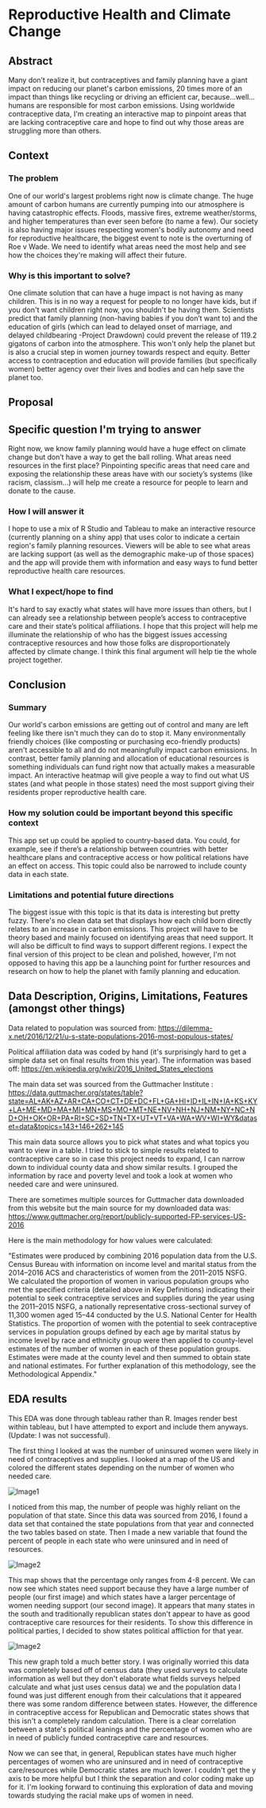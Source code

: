 # Reproductive Health and Climate Change

## Abstract

Many don’t realize it, but contraceptives and family planning have a giant impact on reducing our planet's carbon emissions, 20 times more of an impact than things like recycling or driving an efficient car, because...well... humans are responsible for most carbon emissions. Using worldwide contraceptive data, I'm creating an interactive map to pinpoint areas that are lacking contraceptive care and hope to find out why those areas are struggling more than others.   

## Context

### The problem
One of our world's largest problems right now is climate change. The huge amount of carbon humans are currently pumping into our atmosphere is having catastrophic effects. Floods, massive fires, extreme weather/storms, and higher temperatures than ever seen before (to name a few). Our society is also having major issues respecting women's bodily autonomy and need for reproductive healthcare, the biggest event to note is the overturning of Roe v Wade. We need to identify what areas need the most help and see how the choices they're making will affect their future.

### Why is this important to solve?
One climate solution that can have a huge impact is not having as many children. This is in no way a request for people to no longer have kids, but if you don't want children right now, you shouldn't be having them. Scientists predict that family planning (non-having babies if you don’t want to) and the education of girls (which can lead to delayed onset of marriage, and delayed childbearing -Project Drawdown) could prevent the release of 119.2 gigatons of carbon into the atmosphere. This won't only help the planet but is also a crucial step in women journey towards respect and equity. Better access to contraception and education will provide families (but specifically women) better agency over their lives and bodies and can help save the planet too. 

## Proposal 

## Specific question I'm trying to answer
Right now, we know family planning would have a huge effect on climate change but don’t have a way to get the ball rolling. What areas need resources in the first place? Pinpointing specific areas that need care and exposing the relationship these areas have with our society’s systems (like racism, classism…) will help me create a resource for people to learn and donate to the cause.

### How I will answer it
I hope to use a mix of R Studio and Tableau to make an interactive resource (currently planning on a shiny app) that uses color to indicate a certain region's family planning resources. Viewers will be able to see what areas are lacking support (as well as the demographic make-up of those spaces) and the app will provide them with information and easy ways to fund better reproductive health care resources.

### What I expect/hope to find
It's hard to say exactly what states will have more issues than others, but I can already see a relationship between people’s access to contraceptive care and their state’s political affiliations. I hope that this project will help me illuminate the relationship of who has the biggest issues accessing contraceptive resources and how those folks are disproportionately affected by climate change. I think this final argument will help tie the whole project together.

## Conclusion

### Summary
Our world's carbon emissions are getting out of control and many are left feeling like there isn't much they can do to stop it. Many environmentally friendly choices (like composting or purchasing eco-friendly products) aren't accessible to all and do not meaningfully impact carbon emissions. In contrast, better family planning and allocation of educational resources is something individuals can fund right now that actually makes a measurable impact. An interactive heatmap will give people a way to find out what US states (and what people in those states) need the most support giving their residents proper reproductive health care.

### How my solution could be important beyond this specific context
This app set up could be applied to country-based data. You could, for example, see if there’s a relationship between countries with better healthcare plans and contraceptive access or how political relations have an effect on access. This topic could also be narrowed to include county data in each state.

### Limitations and potential future directions
The biggest issue with this topic is that its data is interesting but pretty fuzzy. There's no clean data set that displays how each child born directly relates to an increase in carbon emissions. This project will have to be theory based and mainly focused on identifying areas that need support. It will also be difficult to find ways to support different regions. I expect the final version of this project to be clean and polished, however, I'm not opposed to having this app be a launching point for further resources and research on how to help the planet with family planning and education. 

## Data Description, Origins, Limitations, Features (amongst other things)

Data related to population was sourced from:
https://dilemma-x.net/2016/12/21/u-s-state-populations-2016-most-populous-states/

Political affiliation data was coded by hand (it's surprisingly hard to get a simple data set on final results from this year). The information was based off: https://en.wikipedia.org/wiki/2016_United_States_elections

The main data set was sourced from the Guttmacher Institute : https://data.guttmacher.org/states/table?state=AL+AK+AZ+AR+CA+CO+CT+DE+DC+FL+GA+HI+ID+IL+IN+IA+KS+KY+LA+ME+MD+MA+MI+MN+MS+MO+MT+NE+NV+NH+NJ+NM+NY+NC+ND+OH+OK+OR+PA+RI+SC+SD+TN+TX+UT+VT+VA+WA+WV+WI+WY&dataset=data&topics=143+146+262+145

This main data source allows you to pick what states and what topics you want to view in a table. I tried to stick to simple results related to contraceptive care so in case this project needs to expand, I can narrow down to individual county data and show similar results. I grouped the information by race and poverty level and took a look at women who needed care and were uninsured.

There are sometimes multiple sources for Guttmacher data downloaded from this website but the main source for my downloaded data was: https://www.guttmacher.org/report/publicly-supported-FP-services-US-2016

Here is the main methodology for how values were calculated:

"Estimates were produced by combining 2016 population data from the U.S. Census Bureau with information on income level and marital status from the 2014–2016 ACS and characteristics of women from the 2011–2015 NSFG. We calculated the proportion of women in various population groups who met the specified criteria (detailed above in Key Definitions) indicating their potential to seek contraceptive services and supplies during the year using the 2011–2015 NSFG, a nationally representative cross-sectional survey of 11,300 women aged 15–44 conducted by the U.S. National Center for Health Statistics. The proportion of women with the potential to seek contraceptive services in population groups defined by each age by marital status by income level by race and ethnicity group were then applied to county-level estimates of the number of women in each of these population groups. Estimates were made at the county level and then summed to obtain state and national estimates. For further explanation of this methodology, see the Methodological Appendix."

## EDA results 
This EDA was done through tableau rather than R. Images render best within tableau, but I have attempted to export and include them anyways. (Update: I was not successful).

The first thing I looked at was the number of uninsured women were likely in need of contraceptives and supplies. I looked at a map of the US and colored the different states depending on the number of women who needed care.

![Image1]("Image1.png")

I noticed from this map, the number of people was highly reliant on the population of that state. Since this data was sourced from 2016, I found a data set that contained the state populations from that year and connected the two tables based on state. Then I made a new variable that found the percent of people in each state who were uninsured and in need of resources.

![Image2]("Image2.png")

This map shows that the percentage only ranges from 4-8 percent. We can now see which states need support because they have a large number of people (our first image) and which states have a larger percentage of women needing support (our second image). It appears that many states in the south and traditionally republican states don't appear to have as good contraceptive care resources for their residents. To show this difference in political parties, I decided to show states political affliction for that year.

![Image2]("Image3.png")

This new graph told a much better story. I was originally worried this data was completely based off of census data (they used surveys to calculate information as well but they don't elaborate what fields surveys helped calculate and what just uses census data) we and the population data I found was just different enough from their calculations that it appeared there was some random difference between states. However, the difference in contraceptive access for Republican and Democratic states shows that this isn't a completely random calculation. There is a clear correlation between a state's political leanings and the percentage of women who are in need of publicly funded contraceptive care and resources. 

Now we can see that, in general, Republican states have much higher percentages of women who are uninsured and in need of contraceptive care/resources while Democratic states are much lower. I couldn't get the y axis to be more helpful but I think the separation and color coding make up for it. I'm looking forward to continuing this exploration of data and moving towards studying the racial make ups of women in need.


